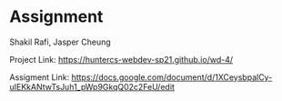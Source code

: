 # Assignment 

Shakil Rafi, Jasper Cheung

Project Link: https://huntercs-webdev-sp21.github.io/wd-4/

Assigment Link: https://docs.google.com/document/d/1XCeysbpalCy-uIEKkANtwTsJuh1_pWp9GkqQ02c2FeU/edit
